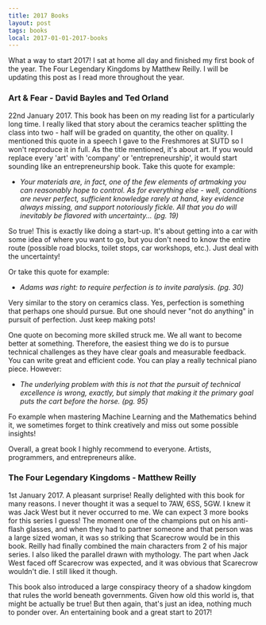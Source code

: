 ```yaml
---
title: 2017 Books 
layout: post
tags: books
local: 2017-01-01-2017-books
---
```


What a way to start 2017! I sat at home all day and finished my first book of the year. The Four Legendary Kingdoms by Matthew Reilly. I will be updating this post as I read more throughout the year.

### Art & Fear - David Bayles and Ted Orland
22nd January 2017. This book has been on my reading list for a particularly long time. I really liked that story about the ceramics teacher splitting the class into two - half will be graded on quantity, the other on quality. I mentioned this quote in a speech I gave to the Freshmores at SUTD so I won't reproduce it in full. As the title mentioned, it's about art. If you would replace every 'art' with 'company' or 'entrepreneurship', it would start sounding like an entrepreneurship book. Take this quote for example:

- *Your materials are, in fact, one of the few elements of artmaking you can reasonably hope to control. As for everything else - well, conditions are never perfect, sufficient knowledge rarely at hand, key evidence always missing, and support notoriously fickle. All that you do will inevitably be flavored with uncertainty... (pg. 19)*

So true! This is exactly like doing a start-up. It's about getting into a car with some idea of where you want to go, but you don't need to know the entire route (possible road blocks, toilet stops, car workshops, etc.). Just deal with the uncertainty!

Or take this quote for example:

- *Adams was right: to require perfection is to invite paralysis. (pg. 30)*

Very similar to the story on ceramics class. Yes, perfection is something that perhaps one should pursue. But one should never "not do anything" in pursuit of perfection. Just keep making pots!

One quote on becoming more skilled struck me. We all want to become better at something. Therefore, the easiest thing we do is to pursue technical challenges as they have clear goals and measurable feedback. You can write great and efficient code. You can play a really technical piano piece. However:

- *The underlying problem with this is not that the pursuit of technical excellence is wrong, exactly, but simply that making it the primary goal puts the cart before the horse. (pg. 95)*

Fo example when mastering Machine Learning and the Mathematics behind it, we sometimes forget to think creatively and miss out some possible insights! 

Overall, a great book I highly recommend to everyone. Artists, programmers, and entrepreneurs alike.

### The Four Legendary Kingdoms - Matthew Reilly
1st January 2017. A pleasant surprise! Really delighted with this book for many reasons. I never thought it was a sequel to 7AW, 6SS, 5GW. I knew it was Jack West but it never occurred to me. We can expect 3 more books for this series I guess! The moment one of the champions put on his anti-flash glasses, and when they had to partner someone and that person was a large sized woman, it was so striking that Scarecrow would be in this book. Reilly had finally combined the main characters from 2 of his major series. I also liked the parallel drawn with mythology. The part when Jack West faced off Scarecrow was expected, and it was obvious that Scarecrow wouldn't die. I still liked it though.  

This book also introduced a large conspiracy theory of a shadow kingdom that rules the world beneath governments. Given how old this world is, that might be actually be true! But then again, that's just an idea, nothing much to ponder over. An entertaining book and a great start to 2017!
